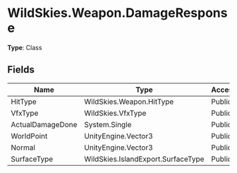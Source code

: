 ﻿# WildSkies.Weapon.DamageResponse

**Type**: Class

## Fields

| Name | Type | Access |
|------|------|--------|
| HitType | WildSkies.Weapon.HitType | Public |
| VfxType | WildSkies.VfxType | Public |
| ActualDamageDone | System.Single | Public |
| WorldPoint | UnityEngine.Vector3 | Public |
| Normal | UnityEngine.Vector3 | Public |
| SurfaceType | WildSkies.IslandExport.SurfaceType | Public |

